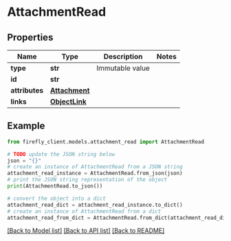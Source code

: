 # AttachmentRead


## Properties

Name | Type | Description | Notes
------------ | ------------- | ------------- | -------------
**type** | **str** | Immutable value | 
**id** | **str** |  | 
**attributes** | [**Attachment**](Attachment.md) |  | 
**links** | [**ObjectLink**](ObjectLink.md) |  | 

## Example

```python
from firefly_client.models.attachment_read import AttachmentRead

# TODO update the JSON string below
json = "{}"
# create an instance of AttachmentRead from a JSON string
attachment_read_instance = AttachmentRead.from_json(json)
# print the JSON string representation of the object
print(AttachmentRead.to_json())

# convert the object into a dict
attachment_read_dict = attachment_read_instance.to_dict()
# create an instance of AttachmentRead from a dict
attachment_read_from_dict = AttachmentRead.from_dict(attachment_read_dict)
```
[[Back to Model list]](../README.md#documentation-for-models) [[Back to API list]](../README.md#documentation-for-api-endpoints) [[Back to README]](../README.md)


